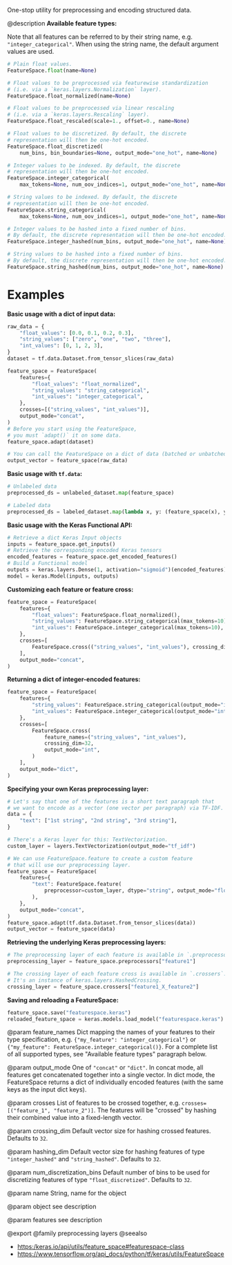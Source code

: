 One-stop utility for preprocessing and encoding structured data.

@description
**Available feature types:**

Note that all features can be referred to by their string name,
e.g. `"integer_categorical"`. When using the string name, the default
argument values are used.

```python
# Plain float values.
FeatureSpace.float(name=None)

# Float values to be preprocessed via featurewise standardization
# (i.e. via a `keras.layers.Normalization` layer).
FeatureSpace.float_normalized(name=None)

# Float values to be preprocessed via linear rescaling
# (i.e. via a `keras.layers.Rescaling` layer).
FeatureSpace.float_rescaled(scale=1., offset=0., name=None)

# Float values to be discretized. By default, the discrete
# representation will then be one-hot encoded.
FeatureSpace.float_discretized(
    num_bins, bin_boundaries=None, output_mode="one_hot", name=None)

# Integer values to be indexed. By default, the discrete
# representation will then be one-hot encoded.
FeatureSpace.integer_categorical(
    max_tokens=None, num_oov_indices=1, output_mode="one_hot", name=None)

# String values to be indexed. By default, the discrete
# representation will then be one-hot encoded.
FeatureSpace.string_categorical(
    max_tokens=None, num_oov_indices=1, output_mode="one_hot", name=None)

# Integer values to be hashed into a fixed number of bins.
# By default, the discrete representation will then be one-hot encoded.
FeatureSpace.integer_hashed(num_bins, output_mode="one_hot", name=None)

# String values to be hashed into a fixed number of bins.
# By default, the discrete representation will then be one-hot encoded.
FeatureSpace.string_hashed(num_bins, output_mode="one_hot", name=None)
```

# Examples
**Basic usage with a dict of input data:**

```python
raw_data = {
    "float_values": [0.0, 0.1, 0.2, 0.3],
    "string_values": ["zero", "one", "two", "three"],
    "int_values": [0, 1, 2, 3],
}
dataset = tf.data.Dataset.from_tensor_slices(raw_data)

feature_space = FeatureSpace(
    features={
        "float_values": "float_normalized",
        "string_values": "string_categorical",
        "int_values": "integer_categorical",
    },
    crosses=[("string_values", "int_values")],
    output_mode="concat",
)
# Before you start using the FeatureSpace,
# you must `adapt()` it on some data.
feature_space.adapt(dataset)

# You can call the FeatureSpace on a dict of data (batched or unbatched).
output_vector = feature_space(raw_data)
```

**Basic usage with `tf.data`:**

```python
# Unlabeled data
preprocessed_ds = unlabeled_dataset.map(feature_space)

# Labeled data
preprocessed_ds = labeled_dataset.map(lambda x, y: (feature_space(x), y))
```

**Basic usage with the Keras Functional API:**

```python
# Retrieve a dict Keras Input objects
inputs = feature_space.get_inputs()
# Retrieve the corresponding encoded Keras tensors
encoded_features = feature_space.get_encoded_features()
# Build a Functional model
outputs = keras.layers.Dense(1, activation="sigmoid")(encoded_features)
model = keras.Model(inputs, outputs)
```

**Customizing each feature or feature cross:**

```python
feature_space = FeatureSpace(
    features={
        "float_values": FeatureSpace.float_normalized(),
        "string_values": FeatureSpace.string_categorical(max_tokens=10),
        "int_values": FeatureSpace.integer_categorical(max_tokens=10),
    },
    crosses=[
        FeatureSpace.cross(("string_values", "int_values"), crossing_dim=32)
    ],
    output_mode="concat",
)
```

**Returning a dict of integer-encoded features:**

```python
feature_space = FeatureSpace(
    features={
        "string_values": FeatureSpace.string_categorical(output_mode="int"),
        "int_values": FeatureSpace.integer_categorical(output_mode="int"),
    },
    crosses=[
        FeatureSpace.cross(
            feature_names=("string_values", "int_values"),
            crossing_dim=32,
            output_mode="int",
        )
    ],
    output_mode="dict",
)
```

**Specifying your own Keras preprocessing layer:**

```python
# Let's say that one of the features is a short text paragraph that
# we want to encode as a vector (one vector per paragraph) via TF-IDF.
data = {
    "text": ["1st string", "2nd string", "3rd string"],
}

# There's a Keras layer for this: TextVectorization.
custom_layer = layers.TextVectorization(output_mode="tf_idf")

# We can use FeatureSpace.feature to create a custom feature
# that will use our preprocessing layer.
feature_space = FeatureSpace(
    features={
        "text": FeatureSpace.feature(
            preprocessor=custom_layer, dtype="string", output_mode="float"
        ),
    },
    output_mode="concat",
)
feature_space.adapt(tf.data.Dataset.from_tensor_slices(data))
output_vector = feature_space(data)
```

**Retrieving the underlying Keras preprocessing layers:**

```python
# The preprocessing layer of each feature is available in `.preprocessors`.
preprocessing_layer = feature_space.preprocessors["feature1"]

# The crossing layer of each feature cross is available in `.crossers`.
# It's an instance of keras.layers.HashedCrossing.
crossing_layer = feature_space.crossers["feature1_X_feature2"]
```

**Saving and reloading a FeatureSpace:**

```python
feature_space.save("featurespace.keras")
reloaded_feature_space = keras.models.load_model("featurespace.keras")
```

@param feature_names
Dict mapping the names of your features to their
type specification, e.g. `{"my_feature": "integer_categorical"}`
or `{"my_feature": FeatureSpace.integer_categorical()}`.
For a complete list of all supported types, see
"Available feature types" paragraph below.

@param output_mode
One of `"concat"` or `"dict"`. In concat mode, all
features get concatenated together into a single vector.
In dict mode, the FeatureSpace returns a dict of individually
encoded features (with the same keys as the input dict keys).

@param crosses
List of features to be crossed together, e.g.
`crosses=[("feature_1", "feature_2")]`. The features will be
"crossed" by hashing their combined value into
a fixed-length vector.

@param crossing_dim
Default vector size for hashing crossed features.
Defaults to `32`.

@param hashing_dim
Default vector size for hashing features of type
`"integer_hashed"` and `"string_hashed"`. Defaults to `32`.

@param num_discretization_bins
Default number of bins to be used for
discretizing features of type `"float_discretized"`.
Defaults to `32`.

@param name
String, name for the object

@param object
see description

@param features
see description

@export
@family preprocessing layers
@seealso
+ <https:/keras.io/api/utils/feature_space#featurespace-class>
+ <https://www.tensorflow.org/api_docs/python/tf/keras/utils/FeatureSpace>
